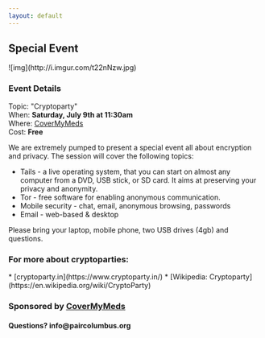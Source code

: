 ```yaml
---
layout: default
---
```


<h2>Special Event</h2>
![img](http://i.imgur.com/t22nNzw.jpg)  
  
<h3>Event Details</h3>   

Topic: "Cryptoparty"  
When: __Saturday, July 9th at 11:30am__     
Where: [CoverMyMeds](https://goo.gl/maps/6TGqNqqoK8n)   
Cost: __Free__

We are extremely pumped to present a special event all about encryption and privacy. The session will cover the following topics:  

- Tails - a live operating system, that you can start on almost any computer from a DVD, USB stick, or SD card. It aims at preserving your privacy and anonymity.   
- Tor - free software for enabling anonymous communication.   
- Mobile security - chat, email, anonymous browsing, passwords   
- Email - web-based & desktop   

Please bring your laptop, mobile phone, two USB drives (4gb) and questions.

<h3>For more about cryptoparties:</h3>   
* [cryptoparty.in](https://www.cryptoparty.in/)
* [Wikipedia: Cryptoparty](https://en.wikipedia.org/wiki/CryptoParty)

<h3>Sponsored by <a href="https://www.covermymeds.com/main/">CoverMyMeds</a></h3>

<h4>Questions? info@paircolumbus.org</h4>
